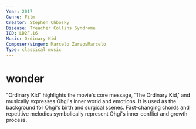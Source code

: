 ```yaml
---
Year: 2017
Genre: Film
Creator: Stephen Chbosky
Disease: Treacher Collins Syndrome
ICD: LD2F.16
Music: Ordinary Kid
Composer/singer: Marcelo ZarvosMarcelo
Type: classical music
---
```


# wonder

"Ordinary Kid" highlights the movie's core message, 'The Ordinary Kid,' and musically expresses Ohgi's inner world and emotions. It is used as the background for Ohgi's birth and surgical scenes. Fast-changing chords and repetitive melodies symbolically represent Ohgi's inner conflict and growth process.

